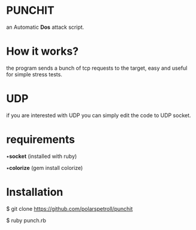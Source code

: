 # PUNCHIT
an Automatic **Dos** attack script.
# How it works?
the program sends a bunch of tcp requests to the target, easy and useful for simple stress tests.
# UDP
if you are interested with UDP you can simply edit the code  to UDP socket.
# requirements
٭**socket** (installed with ruby)

٭**colorize** (gem install colorize)
# Installation
$ git clone https://github.com/polarspetroll/punchit


$ ruby punch.rb

